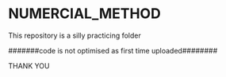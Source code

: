 # NUMERCIAL_METHOD
This repository is a silly practicing folder

#######code is not optimised as first time uploaded########



THANK YOU
